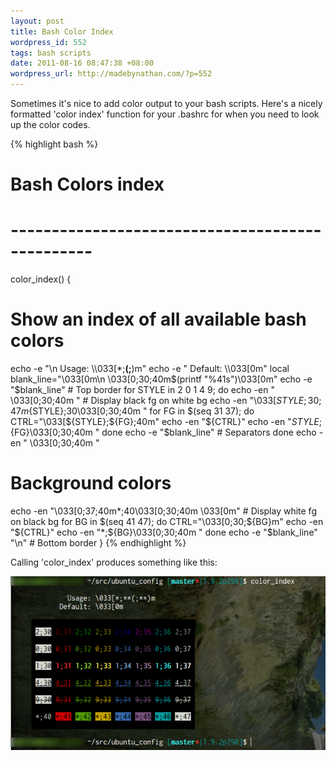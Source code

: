 ```yaml
---
layout: post
title: Bash Color Index
wordpress_id: 552
tags: bash scripts
date: 2011-08-16 08:47:38 +08:00
wordpress_url: http://madebynathan.com/?p=552
---
```

Sometimes it's nice to add color output to your bash scripts. Here's a nicely formatted 'color index' function for your .bashrc for when you need to look up the color codes.

{% highlight bash %}
# Bash Colors index
# ------------------------------------------------
color_index() {
  # Show an index of all available bash colors
  echo -e "\n              Usage: \\\033[*;**(;**)m"
  echo -e   "            Default: \\\033[0m"
  local blank_line="\033[0m\n     \033[0;30;40m$(printf "%41s")\033[0m"
  echo -e "$blank_line" # Top border
  for STYLE in 2 0 1 4 9; do
    echo -en "     \033[0;30;40m "
    # Display black fg on white bg
    echo -en "\033[${STYLE};30;47m${STYLE};30\033[0;30;40m "
    for FG in $(seq 31 37); do
        CTRL="\033[${STYLE};${FG};40m"
        echo -en "${CTRL}"
        echo -en "${STYLE};${FG}\033[0;30;40m "
    done
    echo -e "$blank_line" # Separators
  done
  echo -en "     \033[0;30;40m "
  # Background colors
  echo -en "\033[0;37;40m*;40\033[0;30;40m \033[0m" # Display white fg on black bg
  for BG in $(seq 41 47); do
      CTRL="\033[0;30;${BG}m"
      echo -en "${CTRL}"
      echo -en "*;${BG}\033[0;30;40m "
  done
  echo -e "$blank_line" "\n" # Bottom border
}
{% endhighlight %}

Calling 'color_index' produces something like this:

<img src="/images/posts/2011/08/color_index3.png" alt="color_index()" width="540px" />

